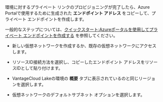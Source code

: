 環境に対するプライベート リンクのプロビジョニングが完了したら、Azure Portalで使用するために生成された **エンドポイント アドレス** をコピーして、プライベート エンドポイントを作成します。

一般的なステップについては、[クイックスタート:Azureポータルを使用してプライベート エンドポイントを作成する](https://learn.microsoft.com/en-us/azure/private-link/create-private-endpoint-portal?tabs=dynamic-ip) を参照してください。

-   新しい仮想ネットワークを作成するか、既存の仮想ネットワークにアクセスします。


-   リソースID接続方法を選択し、コピーしたエンドポイント アドレスをリソースIDとして貼り付けます。


-   VantageCloud Lakeの環境の **概要** タブに表示されているのと同じリージョンを選択します。


-   仮想ネットワークのデフォルトサブネット オプションを選択します。


